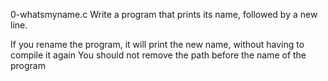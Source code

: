 0-whatsmyname.c Write a program that prints its name, followed by a new line.

If you rename the program, it will print the new name, without having to compile it again
You should not remove the path before the name of the program


